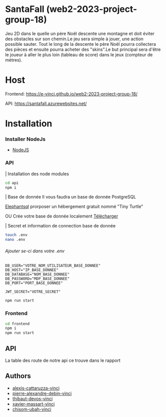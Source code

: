 
# SantaFall (web2-2023-project-group-18)

Jeu 2D dans le quelle un père  Noël descente une montagne et doit éviter des obstacles sur son chemin.Le jeu sera simple à jouer, une action possible sauter. Tout le long de la descente le père Noël pourra collectera des pièces et ensuite pourra acheter des "skins".Le but principal sera d'être le joueur à aller le plus loin (tableau de score) dans le jeux (compteur de mètres).


# Host

Frontend: https://e-vinci.github.io/web2-2023-project-group-18/   

API: https://santafall.azurewebsites.net/

# Installation

### Installer NodeJs
- [NodeJS](https://nodejs.org/en)


### API
| Installation des node modules
```bash
cd api
npm i
```

| Base de donnée
Il vous faudra un  base de donnée PostgreSQL

[Elephantsql](https://www.elephantsql.com/) prorposer un hébergement gratuit nommé "Tiny Turtle"

OU 
Crée votre base de donnée localement [Télécharger](https://www.postgresql.org/download/)

| Secret et information de connection base de donnée
```bash
touch .env
nano .env
```
###### Ajouter se-ci dans votre .env
```
DB_USER="VOTRE_NOM_UTILISATEUR_BASE_DONNEE"
DB_HOST="IP_BASE_DONNEE"
DB_DATABASE="NOM_BASE_DONNEE"
DB_PASSWORD="MDP_BASE_DONNEE"
DB_PORT="PORT_BASE_DONNEE"

JWT_SECRET="VOTRE_SECRET"
```

```bash
npm run start
```
### Frontend
```bash
cd frontend
npm i
npm run start
```




## API 
La table des route de notre api ce trouve dans le rapport 



## Authors


- [alexis-cattaruzza-vinci](https://github.com/alexis-cattaruzza-vinci)
- [pierre-alexandre-debin-vinci](https://github.com/Padami-9)
- [thibaut-devos-vinci](https://github.com/thibaut-devos-vinci)
- [xavier-massart-vinci](https://github.com/xavier-massart-vinci)
- [chisom-ubah-vinci](https://github.com/Willom125)
